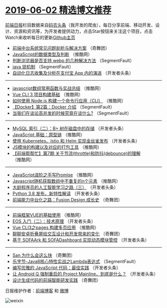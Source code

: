 # [2019-06-02 精选博文推荐](http://hao.caibaojian.com/date/2019/06/02)

[前端日报](http://caibaojian.com/c/news)栏目数据来自[码农头条](http://hao.caibaojian.com/)（我开发的爬虫），每日分享前端、移动开发、设计、资源和资讯等，为开发者提供动力，点击Star按钮来关注这个项目，点击Watch来收听每日的更新[Github主页](https://github.com/kujian/frontendDaily)
* [前端中台系统常见问题剖析与解决方案](http://hao.caibaojian.com/112450.html) （奇舞团）
* [JavaScript的数据类型及判断](http://hao.caibaojian.com/113482.html) （推酷网）
* [判断浏览器是否支持 webp 的几种解决方法](http://hao.caibaojian.com/113428.html) （SegmentFault）
* [java 锁机制](http://hao.caibaojian.com/113431.html) （SegmentFault）
* [自动化日志收集及分析在支付宝 App 内的演进](http://hao.caibaojian.com/113442.html) （开发者头条）

***
* [javascript数组常用函数与实战总结](http://hao.caibaojian.com/113476.html) （推酷网）
* [Vue CLI 3 项目构建基础](http://hao.caibaojian.com/113466.html) （推酷网）
* [如何使用 Node.js 构建一个命令行应用（CLI）](http://hao.caibaojian.com/113477.html) （推酷网）
* [【Docker】第2篇：Docker 介绍](http://hao.caibaojian.com/113433.html) （SegmentFault）
* [当我们在谈论高并发的时候究竟在谈什么?](http://hao.caibaojian.com/113423.html) （SegmentFault）

***
* [MySQL 索引（二）：B+ 树在磁盘中的存储](http://hao.caibaojian.com/113455.html) （开发者头条）
* [JavaScript 基础：原型链](http://hao.caibaojian.com/113468.html) （推酷网）
* [使用 Kubernetes、Istio 和 Helm 实现金丝雀发布](http://hao.caibaojian.com/113456.html) （开发者头条）
* [JS模块的构建以及对应的打包工具](http://hao.caibaojian.com/113480.html) （推酷网）
* [【前端帮帮忙】第7期 关于节流(throttle)和防抖(debounce)的理解](http://hao.caibaojian.com/113470.html) （推酷网）

***
* [JavaScript进阶之手写Promise](http://hao.caibaojian.com/113481.html) （推酷网）
* [Javascript随机获取数组中不重复的n个元素](http://hao.caibaojian.com/113471.html) （推酷网）
* [大龄程序员的人工智能学习之路（三）](http://hao.caibaojian.com/113439.html) （开发者头条）
* [Python 3.8 发布，新特性解读](http://hao.caibaojian.com/113450.html) （开发者头条）
* [前端能力中台化之路：Fusion Design 成长史](http://hao.caibaojian.com/113484.html) （奇舞团）

***
* [前端框架VUE的基础使用](http://hao.caibaojian.com/113475.html) （推酷网）
* [EOS 入门（二）：技术原理](http://hao.caibaojian.com/113452.html) （开发者头条）
* [Vue CLI3之pages 构建多页应用](http://hao.caibaojian.com/113465.html) （推酷网）
* [聊聊安卓折叠屏给交互设计和开发带来的变化](http://hao.caibaojian.com/111550.html) （奇舞团）
* [基于 SOFAArk 和 SOFADashboard 实现动态模块管控](http://hao.caibaojian.com/113453.html) （开发者头条）

***
* [San 为什么会这么快](http://hao.caibaojian.com/113488.html) （奇舞团）
* [乐字节-Java8核心特性实战之Lambda表达式](http://hao.caibaojian.com/113432.html) （SegmentFault）
* [编写优雅的 JavaScript 代码：最佳实践](http://hao.caibaojian.com/113443.html) （开发者头条）
* [让 Android Q 强制重启的 Project Mainline，到底是什么？](http://hao.caibaojian.com/113454.html) （开发者头条）
* [设计生成代码的前端智能研发实践](http://hao.caibaojian.com/113489.html) （奇舞团）

日报维护作者：[前端博客](http://caibaojian.com/) 和 [微博](http://caibaojian.com/go/weibo)

![weixin](https://user-images.githubusercontent.com/3055447/38468989-651132ac-3b80-11e8-8e6b-15122322a9d7.png)